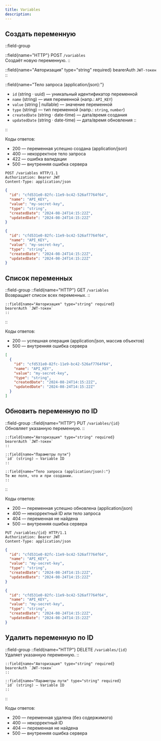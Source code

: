 ```yaml
---
title: Variables
description: 
---
```



## Создать переменную

::field-group

::field{name="HTTP"}
 POST `/variables`  
 Создаёт новую переменную.
::

::field{name="Авторизация" type="string" required}
 bearerAuth `JWT-токен`
::

::field{name="Тело запроса (application/json):"}
* `id` (string · uuid) — уникальный идентификатор переменной
* `name` (string) — имя переменной (напр.: `API_KEY`)
* `value` (string | nullable) — значение переменной
* `type` (string) — тип переменной (напр.: `string`, `number`)
* `createdDate` (string · date-time) — дата/время создания
* `updatedDate` (string · date-time) — дата/время обновления
::

::

Коды ответов:

* 200 — переменная успешно создана (application/json)
* 400 — некорректное тело запроса
* 422 — ошибка валидации
* 500 — внутренняя ошибка сервера


```HTTP 
POST /variables HTTP/1.1
Authorization: Bearer JWT
Content-Type: application/json
```

```json [Пример запроса]
{
  "id": "cfd531e0-82fc-11e9-bc42-526af7764f64",
  "name": "API_KEY",
  "value": "my-secret-key",
  "type": "string",
  "createdDate": "2024-08-24T14:15:22Z",
  "updatedDate": "2024-08-24T14:15:22Z"
}
```

```json [Пример ответа (200)]
{
  "id": "cfd531e0-82fc-11e9-bc42-526af7764f64",
  "name": "API_KEY",
  "value": "my-secret-key",
  "type": "string",
  "createdDate": "2024-08-24T14:15:22Z",
  "updatedDate": "2024-08-24T14:15:22Z"
}
```






## Список переменных

::field-group
    ::field{name="HTTP"}
    GET `/variables`  
    Возвращает список всех переменных.
    ::

    ::field{name="Авторизация" type="string" required}
    bearerAuth `JWT-токен`
    ::
::

Коды ответов:

* 200 — успешная операция (application/json, массив объектов)
* 500 — внутренняя ошибка сервера


```json [Пример ответа]
[
  {
    "id": "cfd531e0-82fc-11e9-bc42-526af7764f64",
    "name": "API_KEY",
    "value": "my-secret-key",
    "type": "string",
    "createdDate": "2024-08-24T14:15:22Z",
    "updatedDate": "2024-08-24T14:15:22Z"
  }
]
```


## Обновить переменную по ID

::field-group
    ::field{name="HTTP"}
    PUT  `/variables/{id}`  
    Обновляет указанную переменную.
    ::

    ::field{name="Авторизация" type="string" required}
    bearerAuth `JWT-токен`
    ::

    ::field{name="Параметры пути"}
    `id` (string) — Variable ID
    ::

    ::field{name="Тело запроса (application/json):"}
    Те же поля, что и при создании.
    ::
::

Коды ответов:

* 200 — переменная успешно обновлена (application/json)
* 400 — некорректный ID или тело запроса
* 404 — переменная не найдена
* 500 — внутренняя ошибка сервера


```HTTP
PUT /variables/{id} HTTP/1.1
Authorization: Bearer JWT
Content-Type: application/json
```

```json [Пример запроса]
{
  "id": "cfd531e0-82fc-11e9-bc42-526af7764f64",
  "name": "API_KEY",
  "value": "my-secret-key",
  "type": "string",
  "createdDate": "2024-08-24T14:15:22Z",
  "updatedDate": "2024-08-24T14:15:22Z"
}
```

```json [Пример ответа (200):]
{
  "id": "cfd531e0-82fc-11e9-bc42-526af7764f64",
  "name": "API_KEY",
  "value": "my-secret-key",
  "type": "string",
  "createdDate": "2024-08-24T14:15:22Z",
  "updatedDate": "2024-08-24T14:15:22Z"
}
```



## Удалить переменную по ID

::field-group
    ::field{name="HTTP"}
    DELETE  `/variables/{id}`  
    Удаляет указанную переменную.
    ::

    ::field{name="Авторизация" type="string" required}
    bearerAuth `JWT-токен`
    ::

    ::field{name="Параметры пути" type="string" required}
    `id` (string) — Variable ID
    ::
::

Коды ответов:

* 200 — переменная удалена (без содержимого)
* 400 — некорректный ID
* 404 — переменная не найдена
* 500 — внутренняя ошибка сервера